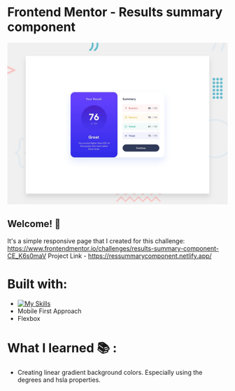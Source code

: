 # Frontend Mentor - Results summary component

![Design preview for the Results summary component coding challenge](./design/desktop-preview.jpg)

## Welcome! 👋

It's a simple  responsive page that I created for this challenge: https://www.frontendmentor.io/challenges/results-summary-component-CE_K6s0maV 
Project Link - https://ressummarycomponent.netlify.app/

# Built with:

- [![My Skills](https://skillicons.dev/icons?i=js,html,css&theme=dark)](https://skillicons.dev)
- Mobile First Approach
- Flexbox

# What I learned 📚 :
- Creating linear gradient background colors. Especially using the degrees and hsla properties.
